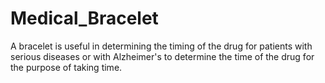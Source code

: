 # Medical_Bracelet
A bracelet is useful in determining the timing of the drug for patients with serious diseases or with Alzheimer's to determine the time of the drug for the purpose of taking time.
